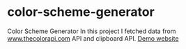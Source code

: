 # color-scheme-generator
Color Scheme Generator
In this project I fetched data from www.thecolorapi.com API and clipboard API.
[Demo website](https://nurikbk.github.io/color-scheme-generator/) 

